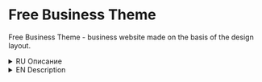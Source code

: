 # Free Business Theme
Free Business Theme - business website made on the basis of the design layout.

<details>
 <summary>RU Описание</summary>
 
## Как запустить?
 
 <details>
 <summary>GitHub Pages (рекомендуется)</summary>
 <br> 
  Вы можете запустить проект не скачивая его, сразу открыв в браузере.

  Для этого откройте [этот сайт на GitHub Pages]
  <br> (рекомендую выключить редакторы внешнего вида страниц вроде *dark-reader*.)
 <br> <br>
 </details>
 
  <details>
   <summary>VS Code</summary>
   <br>
			
  1. Скопируйте путь к репозиторию, **не забыв указать интересующую вас ветку**. 
	  
![howToLaunch_vsc1](/readmeFiles/howToLaunchVSCode/howToLaunch_vsc1.png)
			
   ***
			
  2. Запустите Visual Studio Code, где, выбрав элемент Explorer, выберите **Clone repository**.
	  
![howToLaunch_vsc1](/readmeFiles/howToLaunchVSCode/howToLaunch_vsc2.png)
			
***
			
  3. Во всплывающем окне введите ранее скопированный путь к репозиторию и выберите папку, в которой вы хотите сохранить файлы. 
	  
![howToLaunch_vsc1](/readmeFiles/howToLaunchVSCode/howToLaunch_vsc3.png)
			
  > *Убедитесь, что в терминале vs code указан путь **к папке проекта!***
  > <br> <br>
  > *Убедитесь, что у вас установлен Python (скорее всего, вам понадобится версия 2.7, если установлена более новая, возможно, вам придется ее удалить).*
   ***
   
  4. Откройте терминал (**ctrl + j** или **вид** -> **терминал**), введите ``npm i``.
	  
   ***

   5. Если в процессе выполнения команды всё пойдёт по плану, вы увидите что-то вроде этого: 
	  
![howToLaunch_vsc1](/readmeFiles/howToLaunchVSCode/howToLaunch_vsc4.png)
			
   ***
			
   6. Запустите Gulp введя команду ``gulp``.
  *Если команда не сработает (ответит что-то вроде "не найдена такая команда"), попробуйте установить **gulp-cli**, введя ``npm -g install gulp-cli``.*
  <br> Окно с главной страницей проекта будет открыта в вашем браузере по умолчанию (*если всё-таки не откроется, попробуйте перезагрузить её используя* ***ctrl + f5***)
   
  <br>
  </details>
 
<details>
<summary>В браузере</summary>
<br>
		
Скорее всего вы должны будете получить проект другим способом, но допустим, вам интересен именно этот вариант.

1. Скачайте проект **в виде ZIP файла**. 
	
![howToLaunch_vsc1](/readmeFiles/howToLaunchBrowser/howToLaunch_browser1.png)

***
	
2. Откройте архив и найдиите папку с выходными файлами проекта (скорее всего она не будет называться #src), разархивируйте её на ваш	ПК.
По необходимости вы можете получить макет дизайна этого сайта.
	
![howToLaunch_vsc1](/readmeFiles/howToLaunchBrowser/howToLaunch_browser2.png)
	
***
	
3. Найдите в папке файл **index.html** и запустите его в удобном для вас браузере.
		
<br>
</details>
 
Если у вас есть вопросы, вы можете написать мне на почту <a href="mailto:ccoldatheinrich@yandex.ru"> ccoldatheinrich@yandex.ru</a>
  
</details>


<details>
<summary>EN Description</summary>
 
 ## How to launch?
 
 <details>
  <summary>GitHub Pages (recommented)</summary>
<br>
  You can run the project in the browser without downloading.

  To do this, open [this site on GitHub Pages] 
  <br> (i recommend disabling external modifiers for page properties, such as *dark-reader*.)
<br>
 </details>
 
 <details>
  <summary>VS Code</summary>

<br>
	 
   1. Copy the path to the repository, **not forgetting to specify the branch you are interested in**. 
	 
![howToLaunch_vsc1](/readmeFiles/howToLaunchVSCode/howToLaunch_vsc1.png)
		
***
		
   2. Start Visual Studio Code, where by selecting the Explorer item, select **Clone repository**. 
	 
![howToLaunch_vsc1](/readmeFiles/howToLaunchVSCode/howToLaunch_vsc2.png)
		
***
		
   3. In the pop-up window, enter the previously copied path to the repository and select the folder where you want to save the files. 
	 
![howToLaunch_vsc1](/readmeFiles/howToLaunchVSCode/howToLaunch_vsc3.png)
		
***
		
   > *Make sure that the path to the project folder is specified in the terminal!*
			<br> <br>
   > *Make sure you have Python installed (most likely you will need version 2.7, if a newer one is installed, you may have to uninstall it).*
		
***
		
   4. Enter terminal (**ctrl + j** or **view** -> **terminal**) ``npm i`` command.
		
***

   5. If there are no errors in the process, you will see something like this: 
	 
![howToLaunch_vsc1](/readmeFiles/howToLaunchVSCode/howToLaunch_vsc4.png)
		
***
		
   6. Start Gulp from the terminal by entering the ``gulp`` command.
  <br> If this command doesn't work (you probably wouldn't find it), try installing **gulp-cli** via ``npm -g install gulp-cli``.
  <br> A window with the main page of the project will open in the browser by default (*if it does not load correctly, you may need to update it using* ***ctrl + f5***).

  </details>

 <details>
  <summary>Just in a browser</summary>
<br>
		
  Most likely, you will be given the folder with the project you are interested in in a different way, but if you are still interested in:
  1. Download the project **via ZIP**. 
	 
![howToLaunch_vsc1](/readmeFiles/howToLaunchBrowser/howToLaunch_browser1.png)
		
***		
		
  2. Open the archive and find the folder with the final files (most likely it will not be named #src), extract it to your PC.
  If you're interested, you can download a mockup of the original design.
	 
![howToLaunch_vsc1](/readmeFiles/howToLaunchBrowser/howToLaunch_browser2.png)
		
***
		
  3. Run the **index.html** file in your browser.

<br>
 </details>

If you have any questions or suggestions, write to me by email <a href="mailto:ccoldatheinrich@yandex.ru">ccoldatheinrich@yandex.ru</a>

</details>

[этот сайт на GitHub Pages]: https://ulyanov-programmer.github.io/Free-Business-Theme/Free%20Business%20Theme
[this site on GitHub Pages]: https://ulyanov-programmer.github.io/Free-Business-Theme/Free%20Business%20Theme

